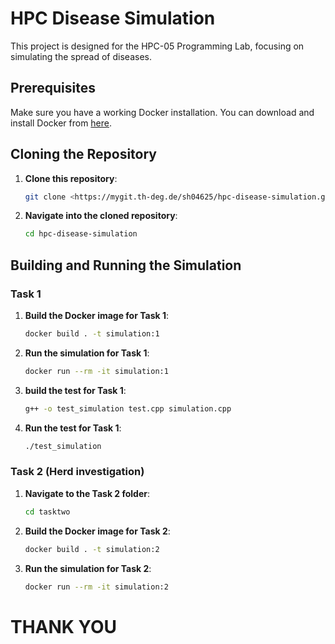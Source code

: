 
# HPC Disease Simulation

This project is designed for the HPC-05 Programming Lab, focusing on simulating the spread of diseases. 


## Prerequisites

Make sure you have a working Docker installation. You can download and install Docker from [here](https://www.docker.com/products/docker-desktop).

## Cloning the Repository

1. **Clone this repository**:
   ```bash
   git clone <https://mygit.th-deg.de/sh04625/hpc-disease-simulation.git>
   ```

2. **Navigate into the cloned repository**:
   ```bash
   cd hpc-disease-simulation
   ```

## Building and Running the Simulation

### Task 1

1. **Build the Docker image for Task 1**:
   ```bash
   docker build . -t simulation:1
   ```

2. **Run the simulation for Task 1**:
   ```bash
   docker run --rm -it simulation:1
   ```
3. **build the test for Task 1**:
   ```bash
   g++ -o test_simulation test.cpp simulation.cpp
   ```
4. **Run the test for Task 1**:
   ```bash
   ./test_simulation
   ```


### Task 2 (Herd investigation)

1. **Navigate to the Task 2 folder**:
   ```bash
   cd tasktwo
   ```

2. **Build the Docker image for Task 2**:
   ```bash
   docker build . -t simulation:2
   ```

3. **Run the simulation for Task 2**:
   ```bash
   docker run --rm -it simulation:2
   ```


# THANK YOU
